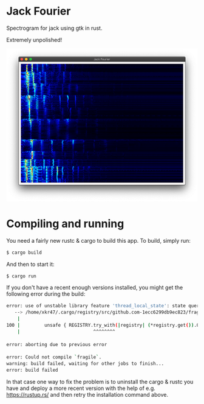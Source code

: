 Jack Fourier
============

Spectrogram for jack using gtk in rust.

Extremely unpolished!

![Screenshot](./jack_fourier.png)

# Compiling and running

You need a fairly new rustc & cargo to build this app. To build, simply run:

```sh
$ cargo build
```

And then to start it:

```sh
$ cargo run
```

If you don't have a recent enough versions installed, you might get the following error during the build:

```sh
error: use of unstable library feature 'thread_local_state': state querying was recently added (see issue #27716)
   --> /home/xkr47/.cargo/registry/src/github.com-1ecc6299db9ec823/fragile-0.3.0/src/sticky.rs:100:27
    |
100 |         unsafe { REGISTRY.try_with(|registry| (*registry.get()).0.contains_key(&self.item_id)).unwrap_or(false) }
    |                           ^^^^^^^^

error: aborting due to previous error

error: Could not compile `fragile`.
warning: build failed, waiting for other jobs to finish...
error: build failed
```

In that case one way to fix the problem is to uninstall the cargo & rustc you have and deploy a more recent version with the help of e.g. https://rustup.rs/ and then retry the installation command above.
